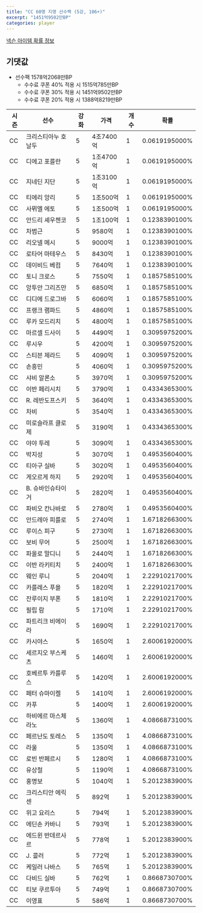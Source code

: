 ```yaml
---
title: "CC 60명 지명 선수팩 (5강, 106+)"
excerpt: "1451억9502만BP"
categories: player
---
```

[넥슨 아이템 확률 정보](http://iteminfo.nexon.com/probability/fo4?sn=7351)

## 기댓값
  - 선수팩 1578억2068만BP
    - 수수료 쿠폰 40% 적용 시 1515억785만BP
    - 수수료 쿠폰 30% 적용 시 1451억9502만BP
    - 수수료 쿠폰 20% 적용 시 1388억8219만BP


|시즌|선수|강화|가격|개수|확률|
|---|---|---|---|---|---|
|CC|크리스티아누 호날두|5|4조7400억|1|0.0619195000%|
|CC|디에고 포를란|5|1조4700억|1|0.0619195000%|
|CC|지네딘 지단|5|1조3100억|1|0.0619195000%|
|CC|티에리 앙리|5|1조500억|1|0.0619195000%|
|CC|사뮈엘 에토|5|1조500억|1|0.0619195000%|
|CC|안드리 셰우첸코|5|1조100억|1|0.1238390100%|
|CC|차범근|5|9580억|1|0.1238390100%|
|CC|리오넬 메시|5|9000억|1|0.1238390100%|
|CC|로타어 마테우스|5|8430억|1|0.1238390100%|
|CC|데이비드 베컴|5|7640억|1|0.1238390100%|
|CC|토니 크로스|5|7550억|1|0.1857585100%|
|CC|앙투안 그리즈만|5|6850억|1|0.1857585100%|
|CC|디디에 드로그바|5|6060억|1|0.1857585100%|
|CC|프랭크 램파드|5|4860억|1|0.1857585100%|
|CC|루카 모드리치|5|4800억|1|0.1857585100%|
|CC|마르셀 드사이|5|4490억|1|0.3095975200%|
|CC|루시우|5|4200억|1|0.3095975200%|
|CC|스티븐 제라드|5|4090억|1|0.3095975200%|
|CC|손흥민|5|4060억|1|0.3095975200%|
|CC|샤비 알론소|5|3970억|1|0.3095975200%|
|CC|이반 페리시치|5|3790억|1|0.4334365300%|
|CC|R. 레반도프스키|5|3640억|1|0.4334365300%|
|CC|차비|5|3540억|1|0.4334365300%|
|CC|미로슬라프 클로제|5|3190억|1|0.4334365300%|
|CC|야야 투레|5|3090억|1|0.4334365300%|
|CC|박지성|5|3070억|1|0.4953560400%|
|CC|티아구 실바|5|3020억|1|0.4953560400%|
|CC|게오르게 하지|5|2920억|1|0.4953560400%|
|CC|B. 슈바인슈타이거|5|2820억|1|0.4953560400%|
|CC|파비오 칸나바로|5|2780억|1|0.4953560400%|
|CC|안드레아 피를로|5|2740억|1|1.6718266300%|
|CC|루이스 피구|5|2730억|1|1.6718266300%|
|CC|보비 무어|5|2500억|1|1.6718266300%|
|CC|파올로 말디니|5|2440억|1|1.6718266300%|
|CC|이반 라키티치|5|2400억|1|1.6718266300%|
|CC|웨인 루니|5|2040억|1|2.2291021700%|
|CC|카를레스 푸욜|5|1820억|1|2.2291021700%|
|CC|잔루이지 부폰|5|1810억|1|2.2291021700%|
|CC|필립 람|5|1710억|1|2.2291021700%|
|CC|파트리크 비에이라|5|1690억|1|2.2291021700%|
|CC|카시야스|5|1650억|1|2.6006192000%|
|CC|세르지오 부스케츠|5|1460억|1|2.6006192000%|
|CC|호베르투 카를루스|5|1420억|1|2.6006192000%|
|CC|페터 슈마이켈|5|1410억|1|2.6006192000%|
|CC|카푸|5|1400억|1|2.6006192000%|
|CC|하비에르 마스체라노|5|1360억|1|4.0866873100%|
|CC|페르난도 토레스|5|1350억|1|4.0866873100%|
|CC|라울|5|1350억|1|4.0866873100%|
|CC|로빈 반페르시|5|1280억|1|4.0866873100%|
|CC|유상철|5|1190억|1|4.0866873100%|
|CC|홍명보|5|1040억|1|5.2012383900%|
|CC|크리스티안 에릭센|5|892억|1|5.2012383900%|
|CC|위고 요리스|5|794억|1|5.2012383900%|
|CC|에딘손 카바니|5|793억|1|5.2012383900%|
|CC|에드윈 반데르사르|5|778억|1|5.2012383900%|
|CC|J. 콜러|5|772억|1|5.2012383900%|
|CC|케일러 나바스|5|765억|1|5.2012383900%|
|CC|다비드 실바|5|762억|1|0.8668730700%|
|CC|티보 쿠르투아|5|749억|1|0.8668730700%|
|CC|이영표|5|586억|1|0.8668730700%|
